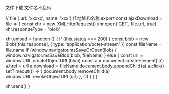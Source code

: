文件下载 文件名不乱码

// file { url: 'xxxxx', name: 'xxx'}
传地址和名称
export const ajaxDownload = file => {
  const xhr = new XMLHttpRequest()
  xhr.open('GET', file.url, true)
  xhr.responseType = 'blob'

  xhr.onload = function () {
    if (this.status === 200) {
      const blob = new Blob([this.response], { type: 'application/octet-stream' })
      const fileName = file.name
      if (window.navigator.msSaveOrOpenBlob) {
        window.navigator.msSaveBlob(blob, fileName)
      } else {
        const url = window.URL.createObjectURL(blob)
        const a = document.createElement('a')
        a.href = url
        a.download = fileName
        document.body.appendChild(a)
        a.click()
        setTimeout(() => {
          document.body.removeChild(a)
          window.URL.revokeObjectURL(url)
        }, 0)
      }
    }
  }

  xhr.send()
}

